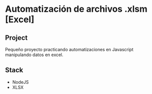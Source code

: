 # Automatización de archivos .xlsm [Excel]

## Project

Pequeño proyecto practicando automatizaciones en Javascript manipulando datos en excel.

## Stack

- NodeJS
- XLSX
